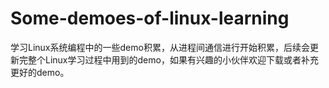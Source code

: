 # Some-demoes-of-linux-learning
学习Linux系统编程中的一些demo积累，从进程间通信进行开始积累，后续会更新完整个Linux学习过程中用到的demo，如果有兴趣的小伙伴欢迎下载或者补充更好的demo。
